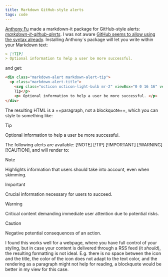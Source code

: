 ```yaml
---
title: Markdown GitHub-style alerts
tags: code
---
```

[Anthony Fu](https://antfu.me/posts/github-alerts) made a markdown-it package for GitHub-style alerts: [<cite>markdown-it-github-alerts</cite>](https://www.npmjs.com/package/markdown-it-github-alerts). I was not aware [GitHub seems to allow using the syntax already](https://github.com/orgs/community/discussions/16925). Installing Anthony´s package will let you write within your Markdown text:

```markdown
> [!TIP]
> Optional information to help a user be more successful.
```

and get:

```html
<div class="markdown-alert markdown-alert-tip">
  <p class="markdown-alert-title">
    <svg class="octicon octicon-light-bulb mr-2" viewBox="0 0 16 16" version="1.1" width="16" height="16" aria-hidden="true"><path d="M8 1.5c-2.363 0-4 1.69-4 3.75 0 .984.424 1.625.984 2.304l.214.253c.223.264.47.556.673.848.284.411.537.896.621 1.49a.75.75 0 0 1-1.484.211c-.04-.282-.163-.547-.37-.847a8.456 8.456 0 0 0-.542-.68c-.084-.1-.173-.205-.268-.32C3.201 7.75 2.5 6.766 2.5 5.25 2.5 2.31 4.863 0 8 0s5.5 2.31 5.5 5.25c0 1.516-.701 2.5-1.328 3.259-.095.115-.184.22-.268.319-.207.245-.383.453-.541.681-.208.3-.33.565-.37.847a.751.751 0 0 1-1.485-.212c.084-.593.337-1.078.621-1.489.203-.292.45-.584.673-.848.075-.088.147-.173.213-.253.561-.679.985-1.32.985-2.304 0-2.06-1.637-3.75-4-3.75ZM5.75 12h4.5a.75.75 0 0 1 0 1.5h-4.5a.75.75 0 0 1 0-1.5ZM6 15.25a.75.75 0 0 1 .75-.75h2.5a.75.75 0 0 1 0 1.5h-2.5a.75.75 0 0 1-.75-.75Z"></path></svg>
    Tip</p>
    <p> Optional information to help a user be more successful. </p>
</div>
```

The resulting HTML is a ==paragraph, not a blockquote==, which you can style to something like:

> [!TIP]
> Optional information to help a user be more successful.

The following alerts are available: [!NOTE] [!TIP] [!IMPORTANT] [!WARNING] [!CAUTION], and will render to:
 
> [!NOTE]
> Highlights information that users should take into account, even when skimming.

> [!IMPORTANT]
> Crucial information necessary for users to succeed.

> [!WARNING]
> Critical content demanding immediate user attention due to potential risks.

> [!CAUTION]
> Negative potential consequences of an action.

I found this works well for a webpage, where you have full control of your styling, but in case your content is delivered through a RSS feed (it *should*), the resulting formatting is not ideal. E.g. there is no space between the icon and the title, the color of the icon does not adapt to the text color, and the rendering as a paragraph might not help for reading, a blockquote would be better in my view for this case.


